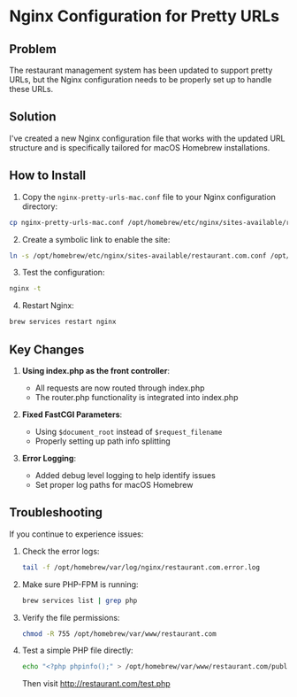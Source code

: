 # Nginx Configuration for Pretty URLs

## Problem

The restaurant management system has been updated to support pretty URLs, but the Nginx configuration needs to be properly set up to handle these URLs.

## Solution

I've created a new Nginx configuration file that works with the updated URL structure and is specifically tailored for macOS Homebrew installations.

## How to Install

1. Copy the `nginx-pretty-urls-mac.conf` file to your Nginx configuration directory:

```bash
cp nginx-pretty-urls-mac.conf /opt/homebrew/etc/nginx/sites-available/restaurant.com.conf
```

2. Create a symbolic link to enable the site:

```bash
ln -s /opt/homebrew/etc/nginx/sites-available/restaurant.com.conf /opt/homebrew/etc/nginx/sites-enabled/
```

3. Test the configuration:

```bash
nginx -t
```

4. Restart Nginx:

```bash
brew services restart nginx
```

## Key Changes

1. **Using index.php as the front controller**:
   - All requests are now routed through index.php
   - The router.php functionality is integrated into index.php

2. **Fixed FastCGI Parameters**:
   - Using `$document_root` instead of `$request_filename`
   - Properly setting up path info splitting

3. **Error Logging**:
   - Added debug level logging to help identify issues
   - Set proper log paths for macOS Homebrew

## Troubleshooting

If you continue to experience issues:

1. Check the error logs:
   ```bash
   tail -f /opt/homebrew/var/log/nginx/restaurant.com.error.log
   ```

2. Make sure PHP-FPM is running:
   ```bash
   brew services list | grep php
   ```

3. Verify the file permissions:
   ```bash
   chmod -R 755 /opt/homebrew/var/www/restaurant.com
   ```

4. Test a simple PHP file directly:
   ```bash
   echo "<?php phpinfo();" > /opt/homebrew/var/www/restaurant.com/public/test.php
   ```
   Then visit http://restaurant.com/test.php